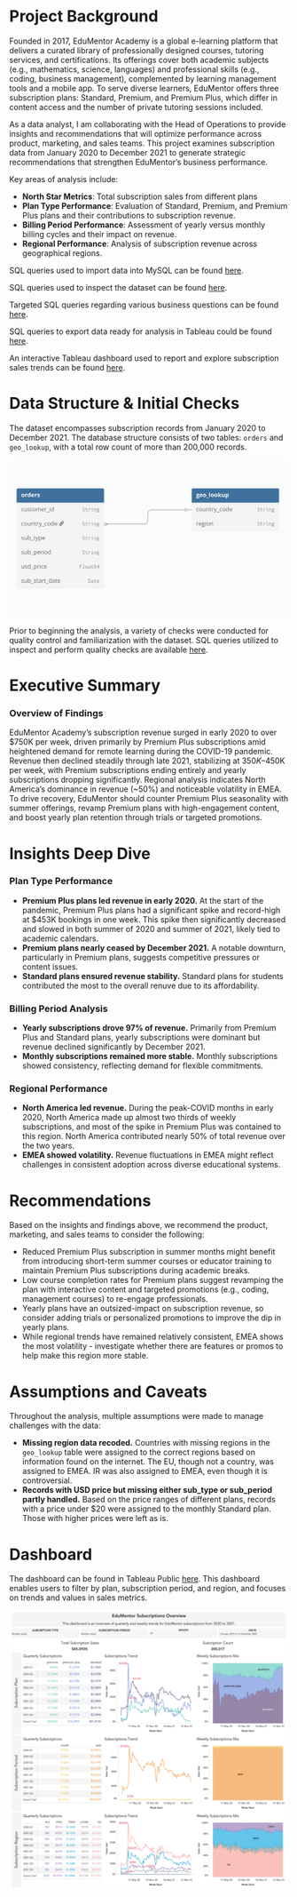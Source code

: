 # Project Background
Founded in 2017, EduMentor Academy is a global e-learning platform that delivers a curated library of professionally designed courses, tutoring services, and certifications. Its offerings cover both academic subjects (e.g., mathematics, science, languages) and professional skills (e.g., coding, business management), complemented by learning management tools and a mobile app. To serve diverse learners, EduMentor offers three subscription plans: Standard, Premium, and Premium Plus, which differ in content access and the number of private tutoring sessions included.

As a data analyst, I am collaborating with the Head of Operations to provide insights and recommendations that will optimize performance across product, marketing, and sales teams. This project examines subscription data from January 2020 to December 2021 to generate strategic recommendations that strengthen EduMentor’s business performance. 

Key areas of analysis include:
- **North Star Metrics**: Total subscription sales from different plans
- **Plan Type Performance**: Evaluation of Standard, Premium, and Premium Plus plans and their contributions to subscription revenue.
- **Billing Period Performance**: Assessment of yearly versus monthly billing cycles and their impact on revenue.
- **Regional Performance**: Analysis of subscription revenue across geographical regions.

SQL queries used to import data into MySQL can be found [here](https://github.com/hiepnguyenbg/EduMentor-Subscription-Analysis/blob/main/SQL%20queries/Dataset%20Import.sql). 

SQL queries used to inspect the dataset can be found [here](https://github.com/hiepnguyenbg/EduMentor-Subscription-Analysis/blob/main/SQL%20queries/Initial%20Data%20Checks.sql).  

Targeted SQL queries regarding various business questions can be found [here](https://github.com/hiepnguyenbg/EduMentor-Subscription-Analysis/blob/main/SQL%20queries/Targeted%20Business%20Questions.sql).

SQL queries to export data ready for analysis in Tableau could be found [here](https://github.com/hiepnguyenbg/EduMentor-Subscription-Analysis/blob/main/SQL%20queries/Cleaned%20Data%20for%20Analysis.sql).  

An interactive Tableau dashboard used to report and explore subscription sales trends can be found [here](https://public.tableau.com/app/profile/hiepnguyenbg/viz/EduMentor/Dashboard).

# Data Structure & Initial Checks
The dataset encompasses subscription records from January 2020 to December 2021. The database structure consists of two tables: `orders` and `geo_lookup`, with a total row count of more than 200,000 records.

![EduMentor ERD](https://github.com/hiepnguyenbg/EduMentor-Subscription-Analysis/blob/main/SQL%20queries/EduMentor_ERD.png)

Prior to beginning the analysis, a variety of checks were conducted for quality control and familiarization with the dataset. SQL queries utilized to inspect and perform quality checks are available [here](https://github.com/hiepnguyenbg/EduMentor-Subscription-Analysis/blob/main/SQL%20queries/Initial%20Data%20Checks.sql).

# Executive Summary
### Overview of Findings
EduMentor Academy’s subscription revenue surged in early 2020 to over $750K per week, driven primarily by Premium Plus subscriptions amid heightened demand for remote learning during the COVID-19 pandemic. Revenue then declined steadily through late 2021, stabilizing at $350K–$450K per week, with Premium subscriptions ending entirely and yearly subscriptions dropping significantly. Regional analysis indicates North America’s dominance in revenue (~50%) and noticeable volatility in EMEA. To drive recovery, EduMentor should counter Premium Plus seasonality with summer offerings, revamp Premium plans with high-engagement content, and boost yearly plan retention through trials or targeted promotions.


# Insights Deep Dive
### Plan Type Performance
- **Premium Plus plans led revenue in early 2020.** At the start of the pandemic, Premium Plus plans had a significant spike and record-high at $453K bookings in one week. This spike then significantly decreased and slowed in both summer of 2020 and summer of 2021, likely tied to academic calendars.
- **Premium plans nearly ceased by December 2021.** A notable downturn, particularly in Premium plans, suggests competitive pressures or content issues.
- **Standard plans ensured revenue stability.** Standard plans for students contributed the most to the overall renuve due to its affordability.


### Billing Period Analysis
- **Yearly subscriptions drove 97% of revenue.** Primarily from Premium Plus and Standard plans, yearly subscriptions were dominant but revenue declined significantly by December 2021.
- **Monthly subscriptions remained more stable.** Monthly subscriptions showed consistency, reflecting demand for flexible commitments.


### Regional Performance
- **North America led revenue.** During the peak-COVID months in early 2020, North America made up almost two thirds of weekly subscriptions, and most of the spike in Premium Plus was contained to this region. North America contributed nearly 50% of total revenue over the two years.
- **EMEA showed volatility.** Revenue fluctuations in EMEA might reflect challenges in consistent adoption across diverse educational systems.


# Recommendations
Based on the insights and findings above, we recommend the product, marketing, and sales teams to consider the following:
- Reduced Premium Plus subscription in summer months might benefit from introducing short-term summer courses or educator training to maintain Premium Plus subscriptions during academic breaks.
- Low course completion rates for Premium plans suggest revamping the plan with interactive content and targeted promotions (e.g., coding, management courses) to re-engage professionals.
- Yearly plans have an outsized-impact on subscription revenue, so consider adding trials or personalized promotions to improve the dip in yearly plans.
- While regional trends have remained relatively consistent, EMEA shows the most volatility - investigate whether there are features or promos to help make this region more stable. 


# Assumptions and Caveats
Throughout the analysis, multiple assumptions were made to manage challenges with the data:
- **Missing region data recoded.** Countries with missing regions in the `geo_lookup` table were assigned to the correct regions based on information found on the internet. The EU, though not a country, was assigned to EMEA. IR was also assigned to EMEA, even though it is controversial.
- **Records with USD price but missing either sub_type or sub_period partly handled.** Based on the price ranges of different plans, records with a price under $20 were assigned to the monthly Standard plan. Those with higher prices were left as is.

# Dashboard
The dashboard can be found in Tableau Public [here](https://public.tableau.com/app/profile/hiepnguyenbg/viz/EduMentor/Dashboard). This dashboard enables users to filter by plan, subscription period, and region, and focuses on trends and values in sales metrics.

<img width="812" alt="image" src="https://github.com/hiepnguyenbg/EduMentor-Subscription-Analysis/blob/main/SQL%20queries/EduMentorDashboard.png">
